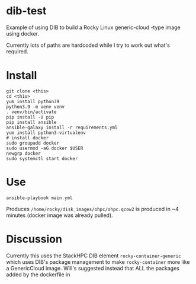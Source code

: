 # dib-test

Example of using DIB to build a Rocky Linux generic-cloud -type image using docker.

Currently lots of paths are hardcoded while I try to work out what's required.

# Install

    git clone <this>
    cd <this>
    yum install python39
    python3.9 -m venv venv
    . venv/bin/activate
    pip install -U pip
    pip install ansible
    ansible-galaxy install -r requirements.yml
    yum install python3-virtualenv
    # install docker
    sudo groupadd docker
    sudo usermod -aG docker $USER
    newgrp docker 
    sudo systemctl start docker

# Use

    ansible-playbook main.yml

Produces `/home/rocky/disk_images/ohpc/ohpc.qcow2` is produced in ~4 minutes (docker image was already pulled).

# Discussion

Currently this uses the StackHPC DIB element `rocky-container-generic` which uses DIB's package management to make `rocky-container` more like a GenericCloud image. Will's suggested instead that ALL the packages added by the dockerfile in 